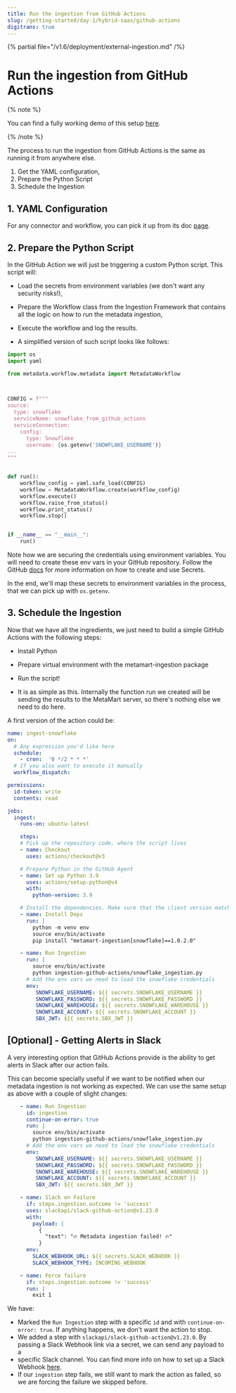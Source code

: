 ```yaml
---
title: Run the ingestion from GitHub Actions
slug: /getting-started/day-1/hybrid-saas/github-actions
digitrans: true
---
```


{% partial file="/v1.6/deployment/external-ingestion.md" /%}

# Run the ingestion from GitHub Actions

{% note %}

You can find a fully working demo of this setup [here](https://github.com/meta-mart/metamart-demo/tree/main/ingestion-github-actions).

{% /note %}

The process to run the ingestion from GitHub Actions is the same as running it from anywhere else.
1. Get the YAML configuration,
2. Prepare the Python Script
3. Schedule the Ingestion

## 1. YAML Configuration

For any connector and workflow, you can pick it up from its doc [page](/connectors).

## 2. Prepare the Python Script

In the GitHub Action we will just be triggering a custom Python script. This script will:

- Load the secrets from environment variables (we don't want any security risks!),
- Prepare the Workflow class from the Ingestion Framework that contains all the logic on how to run the metadata ingestion,
- Execute the workflow and log the results.

- A simplified version of such script looks like follows:

```python
import os
import yaml

from metadata.workflow.metadata import MetadataWorkflow

 

CONFIG = f"""
source:
  type: snowflake
  serviceName: snowflake_from_github_actions
  serviceConnection:
    config:
      type: Snowflake
      username: {os.getenv('SNOWFLAKE_USERNAME')}
...
"""


def run():
    workflow_config = yaml.safe_load(CONFIG)
    workflow = MetadataWorkflow.create(workflow_config)
    workflow.execute()
    workflow.raise_from_status()
    workflow.print_status()
    workflow.stop()


if __name__ == "__main__":
    run()
```

Note how we are securing the credentials using environment variables. You will need to create these env vars in your
GitHub repository. Follow the GitHub [docs](https://docs.github.com/en/actions/security-guides/encrypted-secrets) for
more information on how to create and use Secrets.

In the end, we'll map these secrets to environment variables in the process, that we can pick up with `os.getenv`.

## 3. Schedule the Ingestion

Now that we have all the ingredients, we just need to build a simple GitHub Actions with the following steps:

- Install Python
- Prepare virtual environment with the metamart-ingestion package
- Run the script!

- It is as simple as this. Internally the function run we created will be sending the results to the MetaMart server, so there's nothing else we need to do here.

A first version of the action could be:

```yaml
name: ingest-snowflake
on:
  # Any expression you'd like here
  schedule:
    - cron:  '0 */2 * * *'
  # If you also want to execute it manually
  workflow_dispatch:

permissions:
  id-token: write
  contents: read

jobs:
  ingest:
    runs-on: ubuntu-latest

    steps:
    # Pick up the repository code, where the script lives
    - name: Checkout
      uses: actions/checkout@v3

    # Prepare Python in the GitHub Agent
    - name: Set up Python 3.9
      uses: actions/setup-python@v4
      with:
        python-version: 3.9

    # Install the dependencies. Make sure that the client version matches the server!
    - name: Install Deps
      run: |
        python -m venv env
        source env/bin/activate
        pip install "metamart-ingestion[snowflake]==1.0.2.0"

    - name: Run Ingestion
      run: |
        source env/bin/activate
        python ingestion-github-actions/snowflake_ingestion.py
      # Add the env vars we need to load the snowflake credentials
      env:
         SNOWFLAKE_USERNAME: ${{ secrets.SNOWFLAKE_USERNAME }}
         SNOWFLAKE_PASSWORD: ${{ secrets.SNOWFLAKE_PASSWORD }}
         SNOWFLAKE_WAREHOUSE: ${{ secrets.SNOWFLAKE_WAREHOUSE }}
         SNOWFLAKE_ACCOUNT: ${{ secrets.SNOWFLAKE_ACCOUNT }}
         SBX_JWT: ${{ secrets.SBX_JWT }}
```

## [Optional] - Getting Alerts in Slack

A very interesting option that GitHub Actions provide is the ability to get alerts in Slack after our action fails.

This can become specially useful if we want to be notified when our metadata ingestion is not working as expected. 
We can use the same setup as above with a couple of slight changes:

```yaml
    - name: Run Ingestion
      id: ingestion
      continue-on-error: true
      run: |
        source env/bin/activate
        python ingestion-github-actions/snowflake_ingestion.py
      # Add the env vars we need to load the snowflake credentials
      env:
         SNOWFLAKE_USERNAME: ${{ secrets.SNOWFLAKE_USERNAME }}
         SNOWFLAKE_PASSWORD: ${{ secrets.SNOWFLAKE_PASSWORD }}
         SNOWFLAKE_WAREHOUSE: ${{ secrets.SNOWFLAKE_WAREHOUSE }}
         SNOWFLAKE_ACCOUNT: ${{ secrets.SNOWFLAKE_ACCOUNT }}
         SBX_JWT: ${{ secrets.SBX_JWT }}

    - name: Slack on Failure
      if: steps.ingestion.outcome != 'success'
      uses: slackapi/slack-github-action@v1.23.0
      with:
        payload: |
          {
            "text": "🔥 Metadata ingestion failed! 🔥"
          }
      env:
        SLACK_WEBHOOK_URL: ${{ secrets.SLACK_WEBHOOK }}
        SLACK_WEBHOOK_TYPE: INCOMING_WEBHOOK

    - name: Force failure
      if: steps.ingestion.outcome != 'success'
      run: |
        exit 1
```

We have:

- Marked the `Run Ingestion` step with a specific `id` and with `continue-on-error: true`. If anything happens, we don't want the action to stop.
- We added a step with `slackapi/slack-github-action@v1.23.0`. By passing a Slack Webhook link via a secret, we can send any payload to a 
- specific Slack channel. You can find more info on how to set up a Slack Webhook [here](https://api.slack.com/messaging/webhooks).
- If our `ingestion` step fails, we still want to mark the action as failed, so we are forcing the failure we skipped before.

